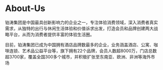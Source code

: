 # About-Us

铂涛集团是中国最具创新影响力的企业之一，专注体验消费领域，深入消费者真实需求，从独特的出行与休闲生活体验和价值诉求出发，打造会员和品牌创建两大战略平台，从而为消费者提供丰富的体验生活圈。

目前，铂涛集团已成为中国拥有酒店品牌数最多的企业，业务涵盖酒店、公寓、咖啡连锁、艺术品公益平台等，旗下拥有22个品牌，会员人数超8000万，门店总数超3700家，覆盖全国300多个城市，并积极扩张至东南亚、欧洲、非洲等海外市场
